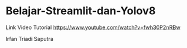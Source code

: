 # Belajar-Streamlit-dan-Yolov8
Link Video Tutorial
https://www.youtube.com/watch?v=fwh30P2nRBw

 Irfan Triadi Saputra
